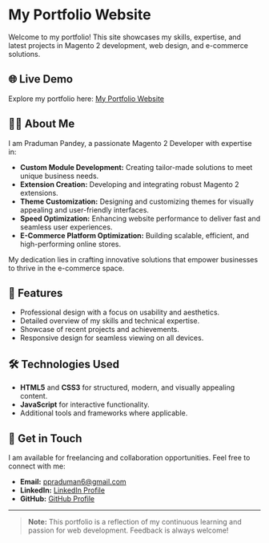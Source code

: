 # My Portfolio Website

Welcome to my portfolio! This site showcases my skills, expertise, and latest projects in Magento 2 development, web design, and e-commerce solutions.

## 🌐 Live Demo
Explore my portfolio here: [My Portfolio Website](https://praduman543.github.io/MyPortfolioWebsite/)

## 🙋‍♂️ About Me
I am Praduman Pandey, a passionate Magento 2 Developer with expertise in:

- **Custom Module Development:** Creating tailor-made solutions to meet unique business needs.
- **Extension Creation:** Developing and integrating robust Magento 2 extensions.
- **Theme Customization:** Designing and customizing themes for visually appealing and user-friendly interfaces.
- **Speed Optimization:** Enhancing website performance to deliver fast and seamless user experiences.
- **E-Commerce Platform Optimization:** Building scalable, efficient, and high-performing online stores.

My dedication lies in crafting innovative solutions that empower businesses to thrive in the e-commerce space.

## 🚀 Features
- Professional design with a focus on usability and aesthetics.
- Detailed overview of my skills and technical expertise.
- Showcase of recent projects and achievements.
- Responsive design for seamless viewing on all devices.

## 🛠️ Technologies Used
- **HTML5** and **CSS3** for structured, modern, and visually appealing content.
- **JavaScript** for interactive functionality.
- Additional tools and frameworks where applicable.

## 📧 Get in Touch
I am available for freelancing and collaboration opportunities. Feel free to connect with me:
- **Email:** [ppraduman6@gmail.com](mailto:ppraduman6@gmail.com)
- **LinkedIn:** [LinkedIn Profile](https://www.linkedin.com/in/praduman-pandey)
- **GitHub:** [GitHub Profile](https://github.com/praduman543)

---

> **Note:** This portfolio is a reflection of my continuous learning and passion for web development. Feedback is always welcome!
